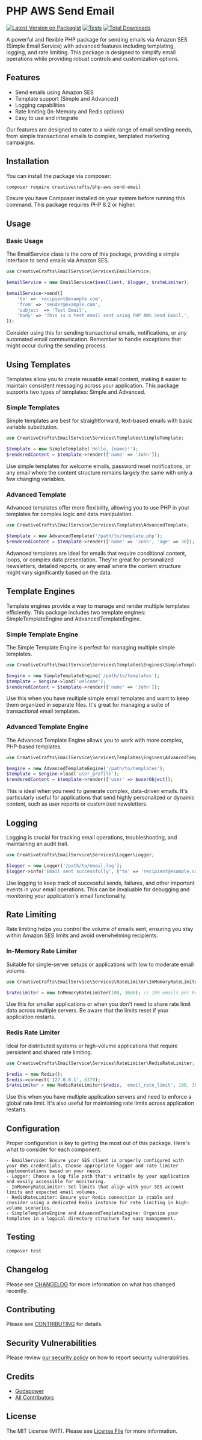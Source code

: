 # PHP AWS Send Email

[![Latest Version on Packagist](https://img.shields.io/packagist/v/creativecrafts/php-aws-send-email.svg?style=flat-square)](https://packagist.org/packages/creativecrafts/php-aws-send-email)
[![Tests](https://img.shields.io/github/actions/workflow/status/creativecrafts/php-aws-send-email/run-tests.yml?branch=main&label=tests&style=flat-square)](https://github.com/creativecrafts/php-aws-send-email/actions/workflows/run-tests.yml)
[![Total Downloads](https://img.shields.io/packagist/dt/creativecrafts/php-aws-send-email.svg?style=flat-square)](https://packagist.org/packages/creativecrafts/php-aws-send-email)

A powerful and flexible PHP package for sending emails via Amazon SES (Simple Email Service) with advanced features including templating, logging, and rate limiting. This package is designed to simplify email operations while providing robust controls and customization options.

## Features

- Send emails using Amazon SES
- Template support (Simple and Advanced)
- Logging capabilities
- Rate limiting (In-Memory and Redis options)
- Easy to use and integrate

Our features are designed to cater to a wide range of email sending needs, from simple transactional emails to complex, templated marketing campaigns.

## Installation

You can install the package via composer:

```bash
composer require creativecrafts/php-aws-send-email
```

Ensure you have Composer installed on your system before running this command. This package requires PHP 8.2 or higher.

## Usage

### Basic Usage

The EmailService class is the core of this package, providing a simple interface to send emails via Amazon SES.

```php
use CreativeCrafts\EmailService\Services\EmailService;

$emailService = new EmailService($sesClient, $logger, $rateLimiter);

$emailService->send([
    'to' => 'recipient@example.com',
    'from' => 'sender@example.com',
    'subject' => 'Test Email',
    'body' => 'This is a test email sent using PHP AWS Send Email.',
]);
```
Consider using this for sending transactional emails, notifications, or any automated email communication. 
Remember to handle exceptions that might occur during the sending process.

## Using Templates

Templates allow you to create reusable email content, making it easier to maintain consistent messaging across your application. 
This package supports two types of templates: Simple and Advanced.

### Simple Templates

Simple templates are best for straightforward, text-based emails with basic variable substitution.

```php
use CreativeCrafts\EmailService\Services\Templates\SimpleTemplate;

$template = new SimpleTemplate('Hello, {name}!');
$renderedContent = $template->render(['name' => 'John']);
```

Use simple templates for welcome emails, password reset notifications, or any email where the content structure remains largely the same with only a few changing variables.

### Advanced Template

Advanced templates offer more flexibility, allowing you to use PHP in your templates for complex logic and data manipulation.

```php
use CreativeCrafts\EmailService\Services\Templates\AdvancedTemplate;

$template = new AdvancedTemplate('/path/to/template.php');
$renderedContent = $template->render(['name' => 'John', 'age' => 30]);
```

Advanced templates are ideal for emails that require conditional content, loops, or complex data presentation. 
They're great for personalized newsletters, detailed reports, or any email where the content structure might vary significantly based on the data.

## Template Engines

Template engines provide a way to manage and render multiple templates efficiently. 
This package includes two template engines: SimpleTemplateEngine and AdvancedTemplateEngine.

### Simple Template Engine

The Simple Template Engine is perfect for managing multiple simple templates.

 ```php
use CreativeCrafts\EmailService\Services\Templates\Engines\SimpleTemplateEngine;

$engine = new SimpleTemplateEngine('/path/to/templates');
$template = $engine->load('welcome');
$renderedContent = $template->render(['name' => 'John']);
```
Use this when you have multiple simple email templates and want to keep them organized in separate files. 
It's great for managing a suite of transactional email templates.

### Advanced Template Engine

The Advanced Template Engine allows you to work with more complex, PHP-based templates.

```php
use CreativeCrafts\EmailService\Services\Templates\Engines\AdvancedTemplateEngine;

$engine = new AdvancedTemplateEngine('/path/to/templates');
$template = $engine->load('user_profile');
$renderedContent = $template->render(['user' => $userObject]);
```

This is ideal when you need to generate complex, data-driven emails. It's particularly useful for applications that send highly personalized or dynamic content, such as user reports or customized newsletters.

## Logging

Logging is crucial for tracking email operations, troubleshooting, and maintaining an audit trail.

```php
use CreativeCrafts\EmailService\Services\Logger\Logger;

$logger = new Logger('/path/to/email.log');
$logger->info('Email sent successfully', ['to' => 'recipient@example.com']);
```

Use logging to keep track of successful sends, failures, and other important events in your email operations. 
This can be invaluable for debugging and monitoring your application's email functionality.

## Rate Limiting

Rate limiting helps you control the volume of emails sent, ensuring you stay within Amazon SES limits and avoid overwhelming recipients.

### In-Memory Rate Limiter

Suitable for single-server setups or applications with low to moderate email volume.

```php
use CreativeCrafts\EmailService\Services\RateLimiter\InMemoryRateLimiter;

$rateLimiter = new InMemoryRateLimiter(100, 3600); // 100 emails per hour
```

Use this for smaller applications or when you don't need to share rate limit data across multiple servers. Be aware that the limits reset if your application restarts.

### Redis Rate Limiter

Ideal for distributed systems or high-volume applications that require persistent and shared rate limiting.

```php
use CreativeCrafts\EmailService\Services\RateLimiter\RedisRateLimiter;

$redis = new Redis();
$redis->connect('127.0.0.1', 6379);
$rateLimiter = new RedisRateLimiter($redis, 'email_rate_limit', 100, 3600); // 100 emails per hour
```

Use this when you have multiple application servers and need to enforce a global rate limit. 
It's also useful for maintaining rate limits across application restarts.

## Configuration
Proper configuration is key to getting the most out of this package. Here's what to consider for each component:

    - EmailService: Ensure your SES client is properly configured with your AWS credentials. Choose appropriate logger and rate limiter implementations based on your needs.
    - Logger: Choose a log file path that's writable by your application and easily accessible for monitoring.
    - InMemoryRateLimiter: Set limits that align with your SES account limits and expected email volumes.
    - RedisRateLimiter: Ensure your Redis connection is stable and consider using a dedicated Redis instance for rate limiting in high-volume scenarios.
    - SimpleTemplateEngine and AdvancedTemplateEngine: Organize your templates in a logical directory structure for easy management.


## Testing

```bash
composer test
```

## Changelog

Please see [CHANGELOG](CHANGELOG.md) for more information on what has changed recently.

## Contributing

Please see [CONTRIBUTING](https://github.com/spatie/.github/blob/main/CONTRIBUTING.md) for details.

## Security Vulnerabilities

Please review [our security policy](../../security/policy) on how to report security vulnerabilities.

## Credits

- [Godspower](https://github.com/Prince)
- [All Contributors](../../contributors)

## License

The MIT License (MIT). Please see [License File](LICENSE.md) for more information.
